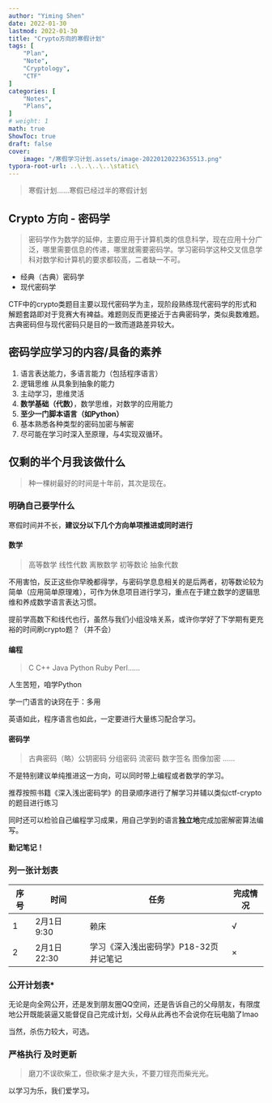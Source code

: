 ```yaml
---
author: "Yiming Shen"
date: 2022-01-30
lastmod: 2022-01-30
title: "Crypto方向的寒假计划"
tags: [
    "Plan",
    "Note",
    "Cryptology",
    "CTF"
]
categories: [
    "Notes",
    "Plans", 
]
# weight: 1
math: true
ShowToc: true
draft: false
cover:
    image: "/寒假学习计划.assets/image-20220120223635513.png"
typora-root-url: ..\..\..\..\static\
---
```


> 寒假计划……寒假已经过半的寒假计划

## Crypto 方向 - 密码学

> 密码学作为数学的延伸，主要应用于计算机类的信息科学，现在应用十分广泛，哪里需要信息的传递，哪里就需要密码学。学习密码学这种交叉信息学科对数学和计算机的要求都较高，二者缺一不可。

- 经典（古典）密码学
- 现代密码学

CTF中的crypto类题目主要以现代密码学为主，现阶段熟练现代密码学的形式和解题套路即对于竞赛大有裨益。难题则反而更接近于古典密码学，类似奥数难题。古典密码但与现代密码只是目的一致而道路差异较大。

## 密码学应学习的内容/具备的素养

1. 语言表达能力，多语言能力（包括程序语言）
2. 逻辑思维 从具象到抽象的能力
3. 主动学习，思维灵活
3. **数学基础（代数）**，数学思维，对数学的应用能力
4. **至少一门脚本语言（如Python）**
4. 基本熟悉各种类型的密码加密与解密
4. 尽可能在学习时深入至原理，与4实现双循环。



## 仅剩的半个月我该做什么

> 种一棵树最好的时间是十年前，其次是现在。 

### 明确自己要学什么

寒假时间并不长，**建议分以下几个方向单项推进或同时进行**

#### 数学

> 高等数学 线性代数 离散数学 初等数论 抽象代数

不用害怕，反正这些你早晚都得学，与密码学息息相关的是后两者，初等数论较为简单（应用简单原理难），可作为休息项目进行学习，重点在于建立数学的逻辑思维和养成数学语言表达习惯。

提前学高数下和线代也行，虽然与我们小组没啥关系，或许你学好了下学期有更充裕的时间刷crypto题？（并不会）

#### 编程

> C C++ Java Python Ruby Perl……

人生苦短，咱学Python

学一门语言的诀窍在于：多用

英语如此，程序语言也如此，一定要进行大量练习配合学习。

#### 密码学

> 古典密码（略）公钥密码 分组密码 流密码 数字签名 图像加密 ……

不是特别建议单纯推进这一方向，可以同时带上编程或者数学的学习。

推荐按照书籍《深入浅出密码学》的目录顺序进行了解学习并辅以类似ctf-crypto的题目进行练习

同时还可以检验自己编程学习成果，用自己学到的语言**独立地**完成加密解密算法编写。

**勤记笔记！**


### 列一张计划表

| 序号 | 时间         | 任务                                   | 完成情况 |
| ---- | ------------ | -------------------------------------- | -------- |
| 1    | 2月1日 9:30  | 赖床                                   | √        |
| 2    | 2月1日 22:30 | 学习《深入浅出密码学》P18-32页并记笔记 | ×        |

### 公开计划表*

无论是向全网公开，还是发到朋友圈QQ空间，还是告诉自己的父母朋友，有限度地公开既能装逼又能督促自己完成计划，父母从此再也不会说你在玩电脑了lmao

当然，杀伤力较大，可选。

### 严格执行 及时更新

> 磨刀不误砍柴工，但砍柴才是大头，不要刀锃亮而柴光光。

以学习为乐，我们爱学习。
